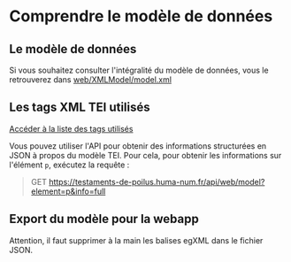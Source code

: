 # Comprendre le modèle de données

## Le modèle de données
Si vous souhaitez consulter l'intégralité du modèle de données, vous le retrouverez dans [web/XMLModel/model.xml](../web/XMLModel/model.xml)

## Les tags XML TEI utilisés
[Accéder à la liste des tags utilisés](modelDataTeiTags.md)

Vous pouvez utiliser l'API pour obtenir des informations structurées en JSON à propos du modèle TEI. Pour cela, pour obtenir les informations sur l'élément `p`, exécutez la requête : 
>GET https://testaments-de-poilus.huma-num.fr/api/web/model?element=p&info=full 

## Export du modèle pour la webapp
Attention, il faut supprimer à la main les balises egXML dans le fichier JSON.